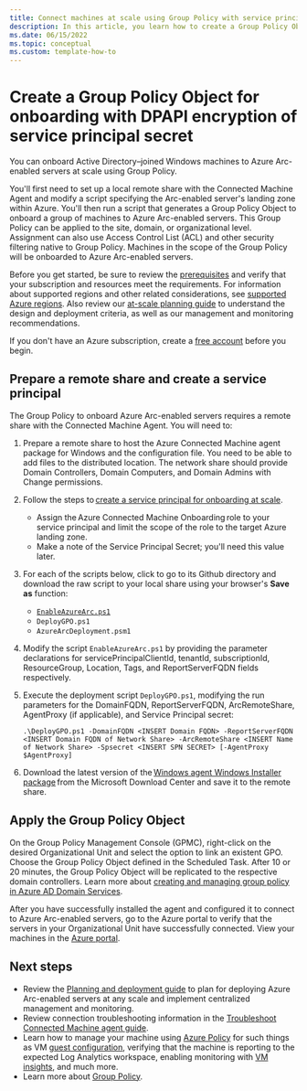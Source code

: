 ```yaml
---
title: Connect machines at scale using Group Policy with service principal encryption
description: In this article, you learn how to create a Group Policy Object to onboard Active Directory-joined Windows machines to Azure Arc-enabled servers. 
ms.date: 06/15/2022
ms.topic: conceptual
ms.custom: template-how-to
---
```


# Create a Group Policy Object for onboarding with DPAPI encryption of service principal secret

You can onboard Active Directory–joined Windows machines to Azure Arc-enabled servers at scale using Group Policy.

You'll first need to set up a local remote share with the Connected Machine Agent and modify a script specifying the Arc-enabled server's landing zone within Azure. You'll then run a script that generates a Group Policy Object to onboard a group of machines to Azure Arc-enabled servers. This Group Policy can be applied to the site, domain, or organizational level. Assignment can also use Access Control List (ACL) and other security filtering native to Group Policy. Machines in the scope of the Group Policy will be onboarded to Azure Arc-enabled servers.

Before you get started, be sure to review the [prerequisites](prerequisites.md) and verify that your subscription and resources meet the requirements. For information about supported regions and other related considerations, see [supported Azure regions](overview.md#supported-regions). Also review our [at-scale planning guide](plan-at-scale-deployment.md) to understand the design and deployment criteria, as well as our management and monitoring recommendations.  

If you don't have an Azure subscription, create a [free account](https://azure.microsoft.com/free/?WT.mc_id=A261C142F) before you begin.

## Prepare a remote share and create a service principal

The Group Policy to onboard Azure Arc-enabled servers requires a remote share with the Connected Machine Agent. You will need to:

1. Prepare a remote share to host the Azure Connected Machine agent package for Windows and the configuration file. You need to be able to add files to the distributed location. The network share should provide Domain Controllers, Domain Computers, and Domain Admins with Change permissions.

1. Follow the steps to [create a service principal for onboarding at scale](onboard-service-principal.md#create-a-service-principal-for-onboarding-at-scale).

    * Assign the Azure Connected Machine Onboarding role to your service principal and limit the scope of the role to the target Azure landing zone.
    * Make a note of the Service Principal Secret; you'll need this value later.

1. For each of the scripts below, click to go to its Github directory and download the raw script to your local share using your browser's **Save as** function:
    * [`EnableAzureArc.ps1`](https://raw.githubusercontent.com/Azure-Samples/azure-files-samples/master/ScanUnsupportedChars/ScanUnsupportedChars.ps1)
    * `DeployGPO.ps1`
    * `AzureArcDeployment.psm1`

1. Modify the script `EnableAzureArc.ps1` by providing the parameter declarations for servicePrincipalClientId, tenantId, subscriptionId, ResourceGroup, Location, Tags, and ReportServerFQDN fields respectively.

1. Execute the deployment script `DeployGPO.ps1`, modifying the run parameters for the DomainFQDN, ReportServerFQDN, ArcRemoteShare, AgentProxy (if applicable), and Service Principal secret:

    ```
    .\DeployGPO.ps1 -DomainFQDN <INSERT Domain FQDN> -ReportServerFQDN <INSERT Domain FQDN of Network Share> -ArcRemoteShare <INSERT Name of Network Share> -Spsecret <INSERT SPN SECRET> [-AgentProxy $AgentProxy]
    ```

1. Download the latest version of the [Windows agent Windows Installer package](https://aka.ms/AzureConnectedMachineAgent) from the Microsoft Download Center and save it to the remote share. 

## Apply the Group Policy Object 

On the Group Policy Management Console (GPMC), right-click on the desired Organizational Unit and select the option to link an existent GPO. Choose the Group Policy Object defined in the Scheduled Task. After 10 or 20 minutes, the Group Policy Object will be replicated to the respective domain controllers. Learn more about [creating and managing group policy in Azure AD Domain Services](../../active-directory-domain-services/manage-group-policy.md). 

After you have successfully installed the agent and configured it to connect to Azure Arc-enabled servers, go to the Azure portal to verify that the servers in your Organizational Unit have successfully connected. View your machines in the [Azure portal](https://aka.ms/hybridmachineportal). 

## Next steps

- Review the [Planning and deployment guide](plan-at-scale-deployment.md) to plan for deploying Azure Arc-enabled servers at any scale and implement centralized management and monitoring.
- Review connection troubleshooting information in the [Troubleshoot Connected Machine agent guide](troubleshoot-agent-onboard.md).
- Learn how to manage your machine using [Azure Policy](../../governance/policy/overview.md) for such things as VM [guest configuration](../../governance/policy/concepts/guest-configuration.md), verifying that the machine is reporting to the expected Log Analytics workspace, enabling monitoring with [VM insights](../../azure-monitor/vm/vminsights-enable-policy.md), and much more.
- Learn more about [Group Policy](/troubleshoot/windows-server/group-policy/group-policy-overview).
